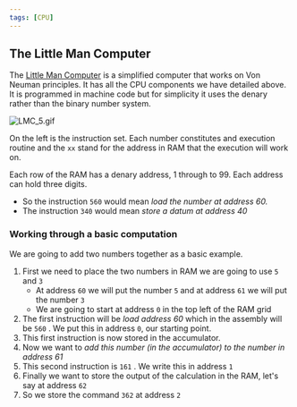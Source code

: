 ```yaml
---
tags: [CPU]
---
```


## The Little Man Computer

The [Little Man Computer]() is a simplified
computer that works on Von Neuman principles. It has all the CPU components we
have detailed above. It is programmed in machine code but for simplicity it uses
the denary rather than the binary number system.

![LMC_5.gif](LMC_5.gif)

On the left is the instruction set. Each number constitutes and execution
routine and the `xx` stand for the address in RAM that the execution will work
on.

Each row of the RAM has a denary address, 1 through to 99. Each address can hold
three digits.

- So the instruction `560` would mean _load the number at address 60._
- The instruction `340` would mean _store a datum at address 40_

### Working through a basic computation

We are going to add two numbers together as a basic example.

1. First we need to place the two numbers in RAM we are going to use `5` and `3`
   - At address `60` we will put the number `5` and at address `61` we will put
     the number `3`
   - We are going to start at address `0` in the top left of the RAM grid
1. The first instruction will be _load address 60_ which in the assembly will be
   `560` . We put this in address `0`, our starting point.
1. This first instruction is now stored in the accumulator.
1. Now we want to _add this number (in the accumulator) to the number in address
   61_
1. This second instruction is `161` . We write this in address `1`
1. Finally we want to store the output of the calculation in the RAM, let's say
   at address `62`
1. So we store the command `362` at address `2`
